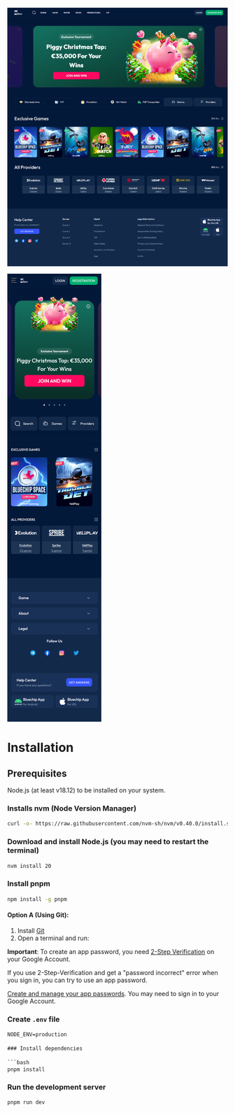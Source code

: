 ![screenshot](./screenshot.png)

![screenshot-mobile](./screenshot-mobile.png)

# Installation

## Prerequisites

Node.js (at least v18.12) to be installed on your system.

### Installs nvm (Node Version Manager)

```bash
curl -o- https://raw.githubusercontent.com/nvm-sh/nvm/v0.40.0/install.sh | bash
```

### Download and install Node.js (you may need to restart the terminal)

```bash
nvm install 20
```

### Install pnpm

```bash
npm install -g pnpm
```

#### Option A (Using Git):

1. Install [Git](https://git-scm.com/book/en/v2/Getting-Started-Installing-Git)
2. Open a terminal and run:

**Important**: To create an app password, you need [2-Step Verification](https://myaccount.google.com/signinoptions/twosv?gar=WzI0Nl0&rapt=AEjHL4NcKjiIPx4B0m7vToVhiyUlUnDKd1d5zYbiHLJM5Me8G0vz3ZT-b5O1UFOHowpox9TBWqgtrSm2bTOdjrp9r-Kr-i1R2bT9Hb1WHf4obT18Id01SQo) on your Google Account.

If you use 2-Step-Verification and get a "password incorrect" error when you sign in, you can try to use an app password.

[Create and manage your app passwords](https://myaccount.google.com/apppasswords). You may need to sign in to your Google Account.

### Create `.env` file

````
NODE_ENV=production

### Install dependencies

```bash
pnpm install
````

### Run the development server

```bash
pnpm run dev
```
